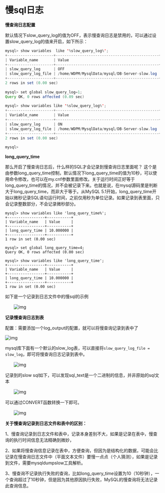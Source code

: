 # 慢sql日志

**慢查询日志配置** 

默认情况下slow_query_log的值为OFF，表示慢查询日志是禁用的，可以通过设置slow_query_log的值来开启，如下所示：

```java
mysql> show variables  like '%slow_query_log%';
+---------------------+-----------------------------------------------+
| Variable_name       | Value                                         |
+---------------------+-----------------------------------------------+
| slow_query_log      | OFF                                           |
| slow_query_log_file | /home/WDPM/MysqlData/mysql/DB-Server-slow.log |
+---------------------+-----------------------------------------------+
2 rows in set (0.00 sec)
 
mysql> set global slow_query_log=1;
Query OK, 0 rows affected (0.09 sec)
 
mysql> show variables like '%slow_query_log%';
+---------------------+-----------------------------------------------+
| Variable_name       | Value                                         |
+---------------------+-----------------------------------------------+
| slow_query_log      | ON                                            |
| slow_query_log_file | /home/WDPM/MysqlData/mysql/DB-Server-slow.log |
+---------------------+-----------------------------------------------+
2 rows in set (0.00 sec)
 
mysql> 
```

**long_query_time**

那么开启了慢查询日志后，什么样的SQL才会记录到慢查询日志里面呢？  这个是由参数long_query_time控制，默认情况下long_query_time的值为10秒，可以使用命令修改，也可以在my.cnf参数里面修改。关于运行时间正好等于long_query_time的情况，并不会被记录下来。也就是说，在mysql源码里是判断大于long_query_time，而非大于等于。从MySQL  5.1开始，long_query_time开始以微秒记录SQL语句运行时间，之前仅用秒为单位记录。如果记录到表里面，只会记录整数部分，不会记录微秒部分。

```
mysql> show variables like 'long_query_time%';
+-----------------+-----------+
| Variable_name   | Value     |
+-----------------+-----------+
| long_query_time | 10.000000 |
+-----------------+-----------+
1 row in set (0.00 sec)
 
mysql> set global long_query_time=4;
Query OK, 0 rows affected (0.00 sec)
 
mysql> show variables like 'long_query_time';
+-----------------+-----------+
| Variable_name   | Value     |
+-----------------+-----------+
| long_query_time | 10.000000 |
+-----------------+-----------+
1 row in set (0.00 sec)
```

如下是一个记录到日志文件中的慢sql的示例

　　![img](https://img.jbzj.com/file_images/article/201709/201709190917475.png)

**记录慢查询日志到表**

配置：需要添加一个log_output的配置，就可以将慢查询记录到表中了

![img](https://img.jbzj.com/file_images/article/201709/201709190917476.png)

mysql库下面有一个默认的slow_log表，可以直接将`slow_query_log_file = slow_log`，即可将慢查询日志记录到表中。

　　![img](https://img.jbzj.com/file_images/article/201709/201709190917477.png)

记录到的slow sql如下，可以发现sql_text是一个二进制的信息，并非原始的sql文本

　　![img](https://img.jbzj.com/file_images/article/201709/201709190917478.png)

可以通过CONVERT函数转换一下即可。

　　![img](https://img.jbzj.com/file_images/article/201709/201709190917479.png)

**关于慢查询记录到日志文件和表中的区别：**

1、慢查询记录到日志文件和表中，记录本身差别不大，如果是记录在表中，慢查询的执行时间信息无法精确到微妙，

2、如果将慢查询信息记录在表中，方便查询，但因为是结构化的数据，可能会比记录在慢查询日志文件中（平面文本文件）要慢一点点（个人猜测），如果是记录到文件，需要mysqldumpslow工具解析。

3、慢查询不记录执行失败的查询，比如long_query_time设置为10（10秒钟），一个查询超过了10秒钟，但是因为其他原因执行失败，MySQL的慢查询将无法记录此查询信息。

